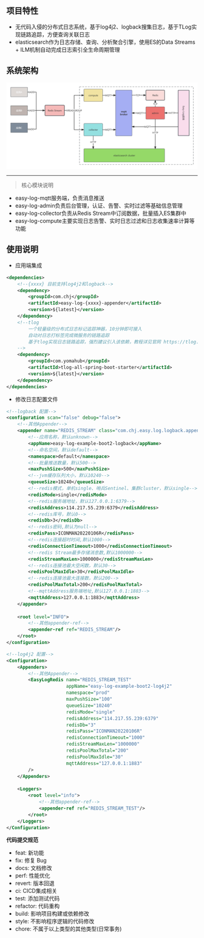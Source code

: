 ## 项目特性

- 无代码入侵的分布式日志系统，基于log4j2、logback搜集日志，基于TLog实现链路追踪，方便查询关联日志
- elasticsearch作为日志存储、查询、分析聚合引擎，使用ES的Data Streams + ILM机制自动完成日志索引全生命周期管理

## 系统架构
![Easy-Log系统架构.jpg](doc/img/Easy-Log系统架构.jpg)

---

>核心模块说明
- easy-log-mqtt服务端，负责消息推送
- easy-log-admin负责后台管理，认证、告警、实时过滤等基础信息管理
- easy-log-collector负责从Redis Stream中订阅数据，批量插入ES集群中
- easy-log-compute主要实现日志告警、实时日志过滤和日志收集速率计算等功能

## 使用说明

- 应用端集成
```xml
<dependencies>
    <!--{xxxx} 目前支持log4j2和logback-->
    <dependency>
        <groupId>com.chj</groupId>
        <artifactId>easy-log-{xxxx}-appender</artifactId>
        <version>${latest}</version>
    </dependency>
    <!--tlog 
        一个轻量级的分布式日志标记追踪神器，10分钟即可接入
        自动对日志打标签完成微服务的链路追踪
        基于tlog实现日志链路追踪，强烈建议引入该依赖，教程详见官网 https://tlog.yomahub.com/
    -->
    <dependency>
        <groupId>com.yomahub</groupId>
        <artifactId>tlog-all-spring-boot-starter</artifactId>
        <version>${latest}</version>
    </dependency>
</dependencies>
```
- 修改日志配置文件

```xml
<!--logback 配置-->
<configuration scan="false" debug="false">
    <!--其他Appender-->
    <appender name="REDIS_STREAM" class="com.chj.easy.log.logback.appender.EasyLogAppender">
        <!--应用名称，默认unknown-->
        <appName>easy-log-example-boot2-logback</appName>
        <!--命名空间，默认default-->
        <namespace>default</namespace>
        <!--批量推送数量，默认500-->
        <maxPushSize>500</maxPushSize>
        <!--jvm缓存队列大小，默认10240-->
        <queueSize>10240</queueSize>
        <!--redis模式，单机single、哨兵Sentinel、集群cluster，默认single-->
        <redisMode>single</redisMode>
        <!--redis服务端地址，默认127.0.0.1:6379-->
        <redisAddress>114.217.55.239:6379</redisAddress>
        <!--redis库号，默认0-->
        <redisDb>3</redisDb>
        <!--redis密码,默认为null-->
        <redisPass>ICONMAN20220106R</redisPass>
        <!--redis连接超时时间,默认1000-->
        <redisConnectionTimeout>1000</redisConnectionTimeout>
        <!--redis Stream最多存储消息数,默认1000000-->
        <redisStreamMaxLen>1000000</redisStreamMaxLen>
        <!--redis连接池最大空闲数，默认30-->
        <redisPoolMaxIdle>30</redisPoolMaxIdle>
        <!--redis连接池最大连接数，默认200-->
        <redisPoolMaxTotal>200</redisPoolMaxTotal>
        <!--mqttAddress服务端地址,默认127.0.0.1:1883-->
        <mqttAddress>127.0.0.1:1883</mqttAddress>
    </appender>

    <root level="INFO">
        <!--其他appender-ref-->
        <appender-ref ref="REDIS_STREAM"/>
    </root>
</configuration>
```

```xml
<!--log4j2 配置-->
<Configuration>
    <Appenders>
        <!--其他Appender-->
        <EasyLogRedis name="REDIS_STREAM_TEST"
                      appName="easy-log-example-boot2-log4j2"
                      namespace="prod"
                      maxPushSize="100"
                      queueSize="10240"
                      redisMode="single"
                      redisAddress="114.217.55.239:6379"
                      redisDb="3"
                      redisPass="ICONMAN20220106R"
                      redisConnectionTimeout="1000"
                      redisStreamMaxLen="1000000"
                      redisPoolMaxTotal="200"
                      redisPoolMaxIdle="30"
                      mqttAddress="127.0.0.1:1883"
        />
    </Appenders>

    <Loggers>
        <root level="info">
            <!--其他appender-ref-->
            <appender-ref ref="REDIS_STREAM_TEST"/>
        </root>
    </Loggers>
</Configuration>

```
**代码提交规范**
- feat: 新功能
- fix: 修复 Bug
- docs: 文档修改
- perf: 性能优化
- revert: 版本回退
- ci: CICD集成相关
- test: 添加测试代码
- refactor: 代码重构
- build: 影响项目构建或依赖修改
- style: 不影响程序逻辑的代码修改
- chore: 不属于以上类型的其他类型(日常事务)
